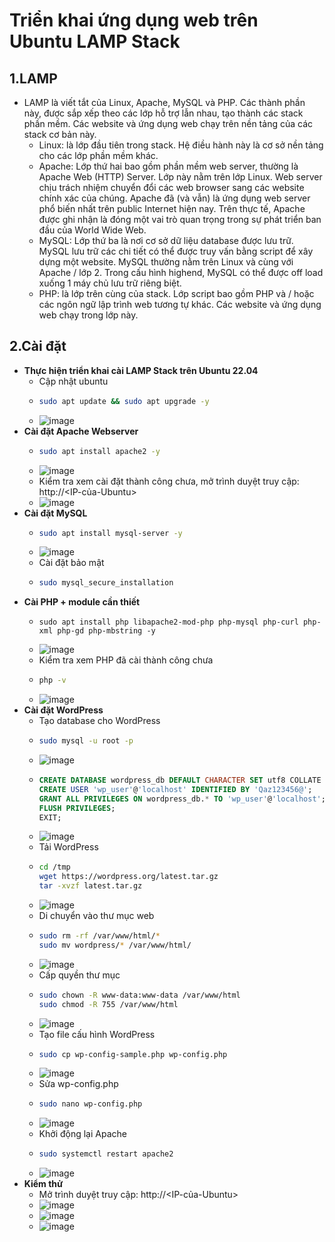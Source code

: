 # Triển khai ứng dụng web trên Ubuntu LAMP Stack
## 1.LAMP
- LAMP là viết tắt của Linux, Apache, MySQL và PHP. Các thành phần này, được sắp xếp theo các lớp hỗ trợ lẫn nhau, tạo thành các stack phần mềm. Các website và ứng dụng web chạy trên nền tảng của các stack cơ bản này.
  - Linux: là lớp đầu tiên trong stack. Hệ điều hành này là cơ sở nền tảng cho các lớp phần mềm khác.
  - Apache: Lớp thứ hai bao gồm phần mềm web server, thường là Apache Web (HTTP) Server. Lớp này nằm trên lớp Linux. Web server chịu trách nhiệm chuyển đổi các web browser sang các website chính xác của chúng. Apache đã (và vẫn) là ứng dụng web server phổ biến nhất trên public Internet hiện nay. Trên thực tế, Apache được ghi nhận là đóng một vai trò quan trọng trong sự phát triển ban đầu của World Wide Web.
  - MySQL: Lớp thứ ba là nơi cơ sở dữ liệu database được lưu trữ. MySQL lưu trữ các chi tiết có thể được truy vấn bằng script để xây dựng một website. MySQL thường nằm trên Linux và cùng với Apache / lớp 2. Trong cấu hình highend, MySQL có thể được off load xuống 1 máy chủ lưu trữ riêng biệt.
  - PHP: là lớp trên cùng của stack. Lớp script bao gồm PHP và / hoặc các ngôn ngữ lập trình web tương tự khác. Các website và ứng dụng web chạy trong lớp này.
## 2.Cài đặt
- **Thực hiện triển khai cài LAMP Stack trên Ubuntu 22.04**
  - Cập nhật ubuntu
  - ```bash
    sudo apt update && sudo apt upgrade -y
    ```
  - ![image](https://github.com/user-attachments/assets/06b5bd55-b042-4c26-9a7b-6c3813c6afa0)
- **Cài đặt Apache Webserver**
  - ```bash
    sudo apt install apache2 -y
    ```
  - ![image](https://github.com/user-attachments/assets/e5ceacd7-a8e8-411d-bbc5-9a2712431486)
  - Kiểm tra xem cài đặt thành công chưa, mở trình duyệt truy cập: http://<IP-của-Ubuntu>
  - ![image](https://github.com/user-attachments/assets/0d9bf519-116d-472f-ae73-844de3232703)
- **Cài đặt MySQL**
  - ```bash
    sudo apt install mysql-server -y
    ```
  - ![image](https://github.com/user-attachments/assets/e458a0b6-2851-4fca-8ade-bbb37a36e6c3)
  - Cài đặt bảo mật
  - ```bash
    sudo mysql_secure_installation
    ```
- **Cài PHP + module cần thiết**
  - ```
    sudo apt install php libapache2-mod-php php-mysql php-curl php-xml php-gd php-mbstring -y
    ```
  - ![image](https://github.com/user-attachments/assets/8c5cd6f7-4144-4101-a7bf-59e05baed888)
  - Kiểm tra xem PHP đã cài thành công chưa
  - ```bash
    php -v
    ```
  - ![image](https://github.com/user-attachments/assets/f38e140d-9780-46d0-9790-a83e7f20aada)
- **Cài đặt WordPress**
  - Tạo database cho WordPress
  - ```bash
    sudo mysql -u root -p
    ```
  - ![image](https://github.com/user-attachments/assets/6dd2a337-e06e-4768-984f-4918b73baefb)
  - ```sql
    CREATE DATABASE wordpress_db DEFAULT CHARACTER SET utf8 COLLATE utf8_unicode_ci;
    CREATE USER 'wp_user'@'localhost' IDENTIFIED BY 'Qaz123456@';
    GRANT ALL PRIVILEGES ON wordpress_db.* TO 'wp_user'@'localhost';
    FLUSH PRIVILEGES;
    EXIT;
    ```
  - ![image](https://github.com/user-attachments/assets/35576af3-be94-4f8c-a514-5a847be82778)
  - Tải WordPress
  - ```bash
    cd /tmp
    wget https://wordpress.org/latest.tar.gz
    tar -xvzf latest.tar.gz
    ```
  - ![image](https://github.com/user-attachments/assets/260b15fa-5134-45cc-9436-39741e066400)
  - Di chuyển vào thư mục web
  - ```bash
    sudo rm -rf /var/www/html/*
    sudo mv wordpress/* /var/www/html/
    ```
  - ![image](https://github.com/user-attachments/assets/851ba453-3cb9-444b-a447-43d321df72d8)
  - Cấp quyền thư mục
  - ```bash
    sudo chown -R www-data:www-data /var/www/html
    sudo chmod -R 755 /var/www/html
    ```
  - ![image](https://github.com/user-attachments/assets/0cd6277b-8b82-41ac-95ef-f83575dd3e9c)
  - Tạo file cấu hình WordPress
  - ```bash
    sudo cp wp-config-sample.php wp-config.php
    ```
  - ![image](https://github.com/user-attachments/assets/a054a5ee-f980-45b2-972d-4084cfe58196)
  - Sửa wp-config.php
  - ```bash
    sudo nano wp-config.php
    ```
  - ![image](https://github.com/user-attachments/assets/07ff0a3c-df45-44f8-915c-fff500466307)
  - Khởi động lại Apache
  - ```bash
    sudo systemctl restart apache2
    ```
  - ![image](https://github.com/user-attachments/assets/8bba73da-ecfd-4ce3-8412-19b95ea3b7ed)
- **Kiểm thử**
  - Mở trình duyệt truy cập: http://<IP-của-Ubuntu>
  - ![image](https://github.com/user-attachments/assets/5f7a8c20-f9ab-4f97-a8b7-358d7950409a)
  - ![image](https://github.com/user-attachments/assets/81935e74-a329-428c-b22b-9a505b329a83)
  - ![image](https://github.com/user-attachments/assets/bbaca275-bd81-481c-8e8f-bc7b1b0c963e)












 
  

